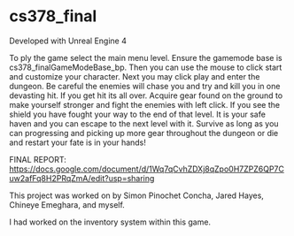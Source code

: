 # cs378_final

Developed with Unreal Engine 4

To ply the game select the main menu level. Ensure the gamemode base is cs378_finalGameModeBase_bp. Then you can use the mouse to click start and customize your character. Next you may click play and enter the dungeon. Be careful
the enemies will chase you and try and kill you in one devasting hit. If you get hit its all over. Acquire gear found on the ground to make yourself stronger and fight the enemies with left click. If you see the shield you have fought
your way to the end of that level. It is your safe haven and you can escape to the next level with it. Survive as long as you can progressing and picking up more gear throughout the dungeon or die and restart your fate is in
your hands!

FINAL REPORT: https://docs.google.com/document/d/1Wq7qCvhZDXj8qZpo0H7ZPZ6QP7Cuw2afFq8H2PRqZmA/edit?usp=sharing


This project was worked on by Simon Pinochet Concha, Jared Hayes, Chineye Emeghara, and myself.

I had worked on the inventory system within this game.
